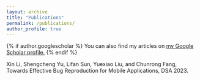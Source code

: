 ```yaml
---
layout: archive
title: "Publications"
permalink: /publications/
author_profile: true
---
```


{% if author.googlescholar %}
  You can also find my articles on <u><a href="{{author.googlescholar}}">my Google Scholar profile</a>.</u>
{% endif %}

<!-- 
{% include base_path %} -->

<!-- {% for post in site.publications reversed %}
  {% include archive-single.html %}
{% endfor %} -->
Xin Li, Shengcheng Yu, Lifan Sun, Yuexiao Liu, and Chunrong Fang, Towards Effective Bug Reproduction for Mobile Applications, DSA 2023.